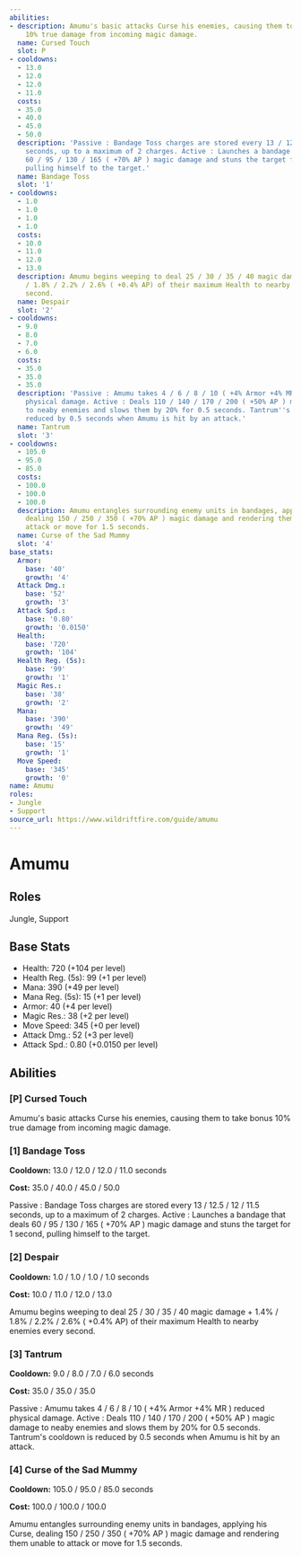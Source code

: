 ```yaml
---
abilities:
- description: Amumu's basic attacks Curse his enemies, causing them to take bonus
    10% true damage from incoming magic damage.
  name: Cursed Touch
  slot: P
- cooldowns:
  - 13.0
  - 12.0
  - 12.0
  - 11.0
  costs:
  - 35.0
  - 40.0
  - 45.0
  - 50.0
  description: 'Passive : Bandage Toss charges are stored every 13 / 12.5 / 12 / 11.5
    seconds, up to a maximum of 2 charges. Active : Launches a bandage that deals
    60 / 95 / 130 / 165 ( +70% AP ) magic damage and stuns the target for 1 second,
    pulling himself to the target.'
  name: Bandage Toss
  slot: '1'
- cooldowns:
  - 1.0
  - 1.0
  - 1.0
  - 1.0
  costs:
  - 10.0
  - 11.0
  - 12.0
  - 13.0
  description: Amumu begins weeping to deal 25 / 30 / 35 / 40 magic damage + 1.4%
    / 1.8% / 2.2% / 2.6% ( +0.4% AP) of their maximum Health to nearby enemies every
    second.
  name: Despair
  slot: '2'
- cooldowns:
  - 9.0
  - 8.0
  - 7.0
  - 6.0
  costs:
  - 35.0
  - 35.0
  - 35.0
  description: 'Passive : Amumu takes 4 / 6 / 8 / 10 ( +4% Armor +4% MR ) reduced
    physical damage. Active : Deals 110 / 140 / 170 / 200 ( +50% AP ) magic damage
    to neaby enemies and slows them by 20% for 0.5 seconds. Tantrum''s cooldown is
    reduced by 0.5 seconds when Amumu is hit by an attack.'
  name: Tantrum
  slot: '3'
- cooldowns:
  - 105.0
  - 95.0
  - 85.0
  costs:
  - 100.0
  - 100.0
  - 100.0
  description: Amumu entangles surrounding enemy units in bandages, applying his Curse,
    dealing 150 / 250 / 350 ( +70% AP ) magic damage and rendering them unable to
    attack or move for 1.5 seconds.
  name: Curse of the Sad Mummy
  slot: '4'
base_stats:
  Armor:
    base: '40'
    growth: '4'
  Attack Dmg.:
    base: '52'
    growth: '3'
  Attack Spd.:
    base: '0.80'
    growth: '0.0150'
  Health:
    base: '720'
    growth: '104'
  Health Reg. (5s):
    base: '99'
    growth: '1'
  Magic Res.:
    base: '38'
    growth: '2'
  Mana:
    base: '390'
    growth: '49'
  Mana Reg. (5s):
    base: '15'
    growth: '1'
  Move Speed:
    base: '345'
    growth: '0'
name: Amumu
roles:
- Jungle
- Support
source_url: https://www.wildriftfire.com/guide/amumu
---
```


# Amumu

## Roles

Jungle, Support

## Base Stats

- Health: 720 (+104 per level)
- Health Reg. (5s): 99 (+1 per level)
- Mana: 390 (+49 per level)
- Mana Reg. (5s): 15 (+1 per level)
- Armor: 40 (+4 per level)
- Magic Res.: 38 (+2 per level)
- Move Speed: 345 (+0 per level)
- Attack Dmg.: 52 (+3 per level)
- Attack Spd.: 0.80 (+0.0150 per level)

## Abilities

### [P] Cursed Touch

Amumu's basic attacks Curse his enemies, causing them to take bonus 10% true damage from incoming magic damage.

### [1] Bandage Toss

**Cooldown:** 13.0 / 12.0 / 12.0 / 11.0 seconds

**Cost:** 35.0 / 40.0 / 45.0 / 50.0

Passive : Bandage Toss charges are stored every 13 / 12.5 / 12 / 11.5 seconds, up to a maximum of 2 charges. Active : Launches a bandage that deals 60 / 95 / 130 / 165 ( +70% AP ) magic damage and stuns the target for 1 second, pulling himself to the target.

### [2] Despair

**Cooldown:** 1.0 / 1.0 / 1.0 / 1.0 seconds

**Cost:** 10.0 / 11.0 / 12.0 / 13.0

Amumu begins weeping to deal 25 / 30 / 35 / 40 magic damage + 1.4% / 1.8% / 2.2% / 2.6% ( +0.4% AP) of their maximum Health to nearby enemies every second.

### [3] Tantrum

**Cooldown:** 9.0 / 8.0 / 7.0 / 6.0 seconds

**Cost:** 35.0 / 35.0 / 35.0

Passive : Amumu takes 4 / 6 / 8 / 10 ( +4% Armor +4% MR ) reduced physical damage. Active : Deals 110 / 140 / 170 / 200 ( +50% AP ) magic damage to neaby enemies and slows them by 20% for 0.5 seconds. Tantrum's cooldown is reduced by 0.5 seconds when Amumu is hit by an attack.

### [4] Curse of the Sad Mummy

**Cooldown:** 105.0 / 95.0 / 85.0 seconds

**Cost:** 100.0 / 100.0 / 100.0

Amumu entangles surrounding enemy units in bandages, applying his Curse, dealing 150 / 250 / 350 ( +70% AP ) magic damage and rendering them unable to attack or move for 1.5 seconds.

